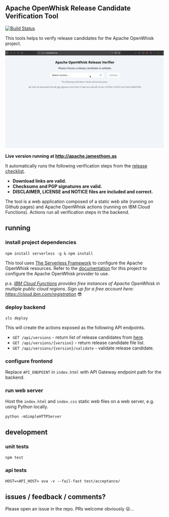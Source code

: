 ## Apache OpenWhisk Release Candidate Verification Tool

[![Build Status](https://travis-ci.org/jthomas/openwhisk-release-verification.svg?branch=master)](https://travis-ci.org/jthomas/openwhisk-release-verification)

This tools helps to verify release candidates for the Apache OpenWhisk project.

![Apache OpenWhisk Release Candidate Verification Tool](release-verification-tool.gif)

**Live version running at http://apache.jamesthom.as**

It automatically runs the following verification steps from the [release checklist](https://cwiki.apache.org/confluence/display/OPENWHISK/How+to+verify+the+release+checklist+and+vote+on+OpenWhisk+modules+under+Apache). 

- **Download links are valid.**
- **Checksums and PGP signatures are valid.**
- **DISCLAIMER, LICENSE and NOTICE files are included and correct.**

The tool is a web application composed of a static web site (running on Github pages) and Apache OpenWhisk actions (running on IBM Cloud Functions). Actions run all verification steps in the backend.

## running

### install project dependencies

```
npm install serverless -g & npm install 
```

This tool uses [The Serverless Framework](https://serverless.com/) to configure the Apache OpenWhisk resources. Refer to the [documentation](https://github.com/serverless/serverless-openwhisk) for this project to configure the Apache OpenWhisk provider to use. 

*p.s. [IBM Cloud Functions](https://cloud.ibm.com/openwhisk) provides free instances of Apache OpenWhisk in multiple public cloud regions. Sign up for a free account here: https://cloud.ibm.com/registration* 😎

### deploy backend

```
sls deploy
```

This will create the actions exposed as the following API endpoints.

- `GET /api/versions` - return list of release candidates from [here](https://dist.apache.org/repos/dist/dev/openwhisk/).
- `GET /api/versions/{version}` - return release candidate file list.
- `GET /api/versions/{version}/validate` - validate release candidate.

### configure frontend

Replace `API_ENDPOINT` in `index.html` with API Gateway endpoint path for the backend.

### run web server

Host the `index.html` and `index.css` static web files on a web server, e.g. using Python locally.

```
python -mSimpleHTTPServer
```

## development

### unit tests

```
npm test
```

### api tests

```
HOST=<API_HOST> ava -v --fail-fast test/acceptance/
```

## issues / feedback / comments?

Please open an issue in the repo. PRs welcome obviously 😜...

